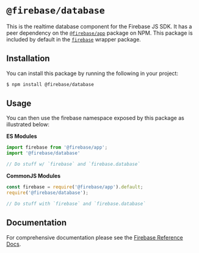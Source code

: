 # `@firebase/database`

This is the realtime database component for the Firebase JS SDK. It has a peer
dependency on the [`@firebase/app`](https://npm.im) package on NPM. This package
is included by default in the [`firebase`](https://npm.im/firebase) wrapper
package.

## Installation

You can install this package by running the following in your project:

```bash
$ npm install @firebase/database
```

## Usage

You can then use the firebase namespace exposed by this package as illustrated
below:

**ES Modules**

```javascript
import firebase from '@firebase/app';
import '@firebase/database'

// Do stuff w/ `firebase` and `firebase.database`
```

**CommonJS Modules**

```javascript
const firebase = require('@firebase/app').default;
require('@firebase/database');

// Do stuff with `firebase` and `firebase.database`
```

## Documentation

For comprehensive documentation please see the [Firebase Reference
Docs][reference-docs].

[reference-docs]: https://firebase.google.com/docs/reference/js/

